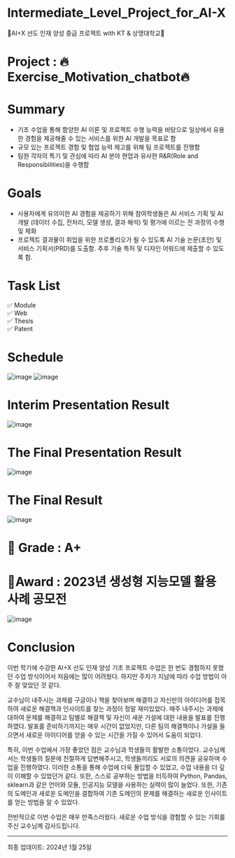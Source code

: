 # Intermediate_Level_Project_for_AI-X
🤖AI+X 선도 인재 양성 중급 프로젝트 with KT & 상명대학교🤖

# Project : 🔥Exercise_Motivation_chatbot🔥


# Summary

  - 기초 수업을 통해 함양한 AI 이론 및 프로젝트 수행 능력을 바탕으로 일상에서 유용한 경험을 제공해줄 수 있는 서비스를 위한 AI 개발을 목표로 함
  - 규모 있는 프로젝트 경험 및 협업 능력 제고를 위해 팀 프로젝트를 진행함
  - 팀원 각자의 특기 및 관심에 따라 AI 분야 현업과 유사한 R&R(Role and Responsibilities)을 수행함

# Goals
  - 사용자에게 유의미한 AI 경험을 제공하기 위해 참여학생들은 AI 서비스 기획 및 AI 개발 (데이터 수집, 전처리, 모델 생성, 결과 해석) 및 평가에 이르는 전 과정의 수행 및 체화
  - 프로젝트 결과물이 취업을 위한 프로폴리오가 될 수 있도록 AI 기술 논문(초안) 및 서비스 기획서(PRD)를 도출함. 추후 기술 특허 및 디자인 어워드에 제출할 수 있도록 함.

# Task List

  ✅ Module<br/>
  ✅ Web<br/>
  ✅ Thesis<br/>
  ✅ Patent<br/>
  

# Schedule
![image](https://github.com/jinseok19/Intermediate_Level_Project_for_AI-X/assets/121952875/b8942d53-f952-4f66-ae23-caedcaaa22e3)
![image](https://github.com/jinseok19/Intermediate_Level_Project_for_AI-X/assets/121952875/6d202694-6eba-42c8-b149-578b0f79d28d)

# Interim Presentation Result
![image](https://github.com/jinseok19/Intermediate_Level_Project_for_AI-X/assets/121952875/4a8beddc-33f4-4a23-b45c-97b56c2cfed1)
# The Final Presentation Result
![image](https://github.com/jinseok19/Intermediate_Level_Project_for_AI-X/assets/121952875/e8039356-0286-4758-a30a-20f42361f504)
# The Final Result
![image](https://github.com/jinseok19/Intermediate_Level_Project_for_AI-X/assets/121952875/64be9ef2-0b54-4068-b0ce-d8c99ec66a3a)


# 🎯 Grade : A+

# 🥇Award : 2023년 생성형 지능모델 활용 사례 공모전
![image](https://github.com/jinseok19/Intermediate_Level_Project_for_AI-X/assets/121952875/f078fb11-42dd-4de3-bd55-af4b6b04260d)

# Conclusion

이번 학기에 수강한 AI+X 선도 인재 양성 기초 프로젝트 수업은 한 번도 경험하지 못했던 수업 방식이어서 처음에는 많이 어려웠다. 하지만 주차가 지남에 따라 수업 방법이 아주 잘 맞았던 것 같다.

교수님이 내주시는 과제를 구글이나 책을 찾아보며 해결하고 자신만의 아이디어를 접목하여 새로운 해결책과 인사이트를 찾는 과정이 정말 재미있었다. 매주 내주시는 과제에 대하여 문제를 해결하고 팀별로 해결책 및 자신이 새운 가설에 대한 내용을 발표를 진행하였다. 발표를 준비하기까지는 매우 시간이 없었지만, 다른 팀의 해결책이나 가설을 들으면서 새로운 아이디어를 얻을 수 있는 시간을 가질 수 있어서 도움이 되었다.

특히, 이번 수업에서 가장 좋았던 점은 교수님과 학생들의 활발한 소통이었다. 교수님께서는 학생들의 질문에 친절하게 답변해주시고, 학생들끼리도 서로의 의견을 공유하며 수업을 진행하였다. 이러한 소통을 통해 수업에 더욱 몰입할 수 있었고, 수업 내용을 더 깊이 이해할 수 있었던거 같다. 또한, 스스로 공부하는 방법을 터득하여 Python, Pandas, sklearn과 같은 언어와 모듈, 인공지능 모델을 사용하는 실력이 많이 늘었다. 또한, 기존의 도메인과 새로운 도메인을 결합하여 기존 도메인의 문제를 해결하는 새로운 인사이트를 얻는 방법을 알 수 있었다.

전반적으로 이번 수업은 매우 만족스러웠다. 새로운 수업 방식을 경험할 수 있는 기회를 주신 교수님께 감사드립니다.

-------------------------------------------------------------------------------------------------------
최종 업데이트: 2024년 1월 25일





